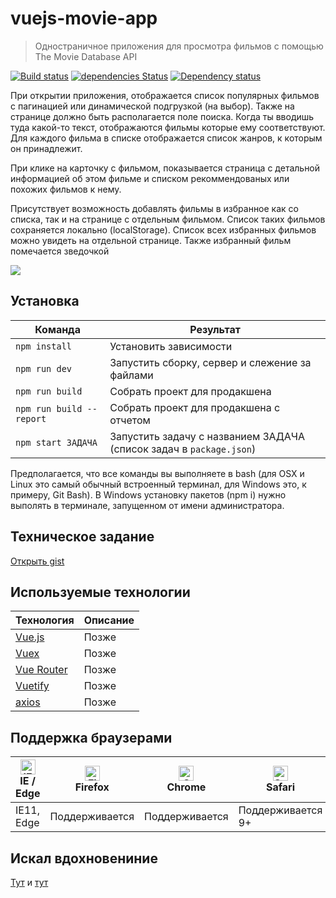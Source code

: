 # vuejs-movie-app 
> Одностраничное приложения для просмотра фильмов с помощью The Movie Database API

[![Build status][travis-image]][travis-url] [![dependencies Status](https://david-dm.org/webistomin/vuejs-movie-app/status.svg)](https://david-dm.org/webistomin/vuejs-movie-app) [![Dependency status][dependency-image]][dependency-url] 

При открытии приложения, отображается список популярных фильмов с пагинацией или динамической подгрузкой (на выбор). Также на странице должно быть располагается поле поиска. Когда ты вводишь туда какой-то текст, отображаются фильмы которые ему соответствуют. Для каждого фильма в списке отображается список жанров, к которым он принадлежит.

При клике на карточку с фильмом, показывается страница с детальной информацией об этом фильме и списком рекоммендованых или похожих фильмов к нему.

Присутствует возможность добавлять фильмы в избранное как со списка, так и на странице с отдельным фильмом. Список таких фильмов сохраняется локально (localStorage). Список всех избранных фильмов можно увидеть на отдельной странице. Также избранный фильм помечается зведочкой

<img src='https://raw.githubusercontent.com/dbader/readme-template/master/header.png'>

## Установка

<table>
  <thead>
    <tr>
      <th>Команда</th>
      <th>Результат</th>
    </tr>
  </thead>
  <tbody>
    <tr>
      <td width="30%"><code>npm install</code></td>
      <td>Установить зависимости</td>
    </tr>
    <tr>
      <td><code>npm run dev</code></td>
      <td>Запустить сборку, сервер и слежение за файлами</td>
    </tr>
     <tr>
      <td><code>npm run build</code></td>
      <td>Собрать проект для продакшена</td>
    </tr>
     <tr>
      <td><code>npm run build --report</code></td>
      <td>Собрать проект для продакшена с отчетом</td>
    </tr>
    <tr>
      <td><code>npm start ЗАДАЧА</code></td>
      <td>Запустить задачу с названием ЗАДАЧА (список задач в <code>package.json</code>)</td>
    </tr>
  </tbody>
</table>

Предполагается, что все команды вы выполняете в bash (для OSX и Linux это самый обычный встроенный терминал, для Windows это, к примеру, Git Bash). В Windows установку пакетов (npm i) нужно выполять в терминале, запущенном от имени администратора.

## Техническое задание 
<a href="https://gist.github.com/krambertech/ecb3890824fd7ada0f4ec1ff55125758" target="_blank">Открыть gist</a>

## Используемые технологии

<table>
  <thead>
    <tr>
      <th>Технология</th>
      <th>Описание</th>
    </tr>
  </thead>
  <tbody>
    <tr>
      <td><a href="https://ru.vuejs.org/index.html">Vue.js</a></td>
      <td>Позже</td>
    </tr>
    <tr>
      <td><a href="https://vuex.vuejs.org/ru/">Vuex</a></td>
      <td>Позже</td>
    </tr>
     <tr>
      <td><a href="https://router.vuejs.org/ru/">Vue Router</a></td>
      <td>Позже</td>
    </tr>
     <tr>
      <td><a href="https://vuetifyjs.com/ru/">Vuetify</a></td>
      <td>Позже</td>
    </tr>
    <tr>
      <td><a href="https://ru.vuejs.org/v2/cookbook/using-axios-to-consume-apis.html">axios</a></td>
      <td>Позже</td>
    </tr>
  </tbody>
</table>

## Поддержка браузерами

| [<img src="https://raw.githubusercontent.com/alrra/browser-logos/master/src/edge/edge_48x48.png" alt="IE / Edge" width="24px" height="24px" />](http://godban.github.io/browsers-support-badges/)</br>IE / Edge | [<img src="https://raw.githubusercontent.com/alrra/browser-logos/master/src/firefox/firefox_48x48.png" alt="Firefox" width="24px" height="24px" />](http://godban.github.io/browsers-support-badges/)</br>Firefox | [<img src="https://raw.githubusercontent.com/alrra/browser-logos/master/src/chrome/chrome_48x48.png" alt="Chrome" width="24px" height="24px" />](http://godban.github.io/browsers-support-badges/)</br>Chrome | [<img src="https://raw.githubusercontent.com/alrra/browser-logos/master/src/safari/safari_48x48.png" alt="Safari" width="24px" height="24px" />](http://godban.github.io/browsers-support-badges/)</br>Safari
| --------- | --------- | --------- | --------- |
| IE11, Edge| Поддерживается| Поддерживается| Поддерживается 9+|

## Искал вдохновениние
<a href='https://github.com/dmtrbrl/tmdb-app'>Тут</a> и <a href='https://github.com/SKempin/reactjs-tmdb-app'>тут</a>


[travis-image]: https://travis-ci.org/webistomin/vuejs-movie-app.svg?branch=master
[travis-url]: https://travis-ci.org/webistomin/vuejs-movie-app
[dependency-image]: https://david-dm.org/webistomin/vuejs-movie-app/dev-status.svg
[dependency-url]: https://david-dm.org/webistomin/vuejs-movie-app


